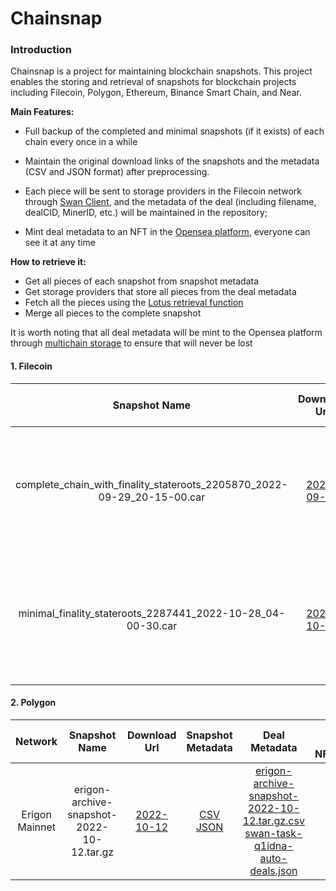 # Chainsnap
### Introduction
Chainsnap is a project for maintaining blockchain snapshots. This project enables the storing and retrieval of snapshots for blockchain projects including Filecoin, Polygon, Ethereum, Binance Smart Chain, and Near.

**Main Features:**

  - Full backup of the completed and minimal snapshots (if it exists) of each chain every once in a while
 
  - Maintain the original download links of the snapshots and the metadata (CSV and JSON format) after preprocessing.
  - Each piece will be sent to storage providers in the Filecoin network through [Swan Client](https://github.com/filswan/go-swan-client), and the metadata of the deal (including filename, dealCID, MinerID, etc.) will be maintained in the repository;
  - Mint deal metadata to an NFT in the [Opensea platform](https://opensea.io/), everyone can see it at any time

**How to retrieve it:**
  - Get all pieces of each snapshot from snapshot metadata
  - Get storage providers that store all pieces from the deal metadata
  - Fetch all the pieces using the [Lotus retrieval function](https://lotus.filecoin.io/tutorials/lotus/store-and-retrieve/retrieve-data/#send-a-retrieval-request)
  - Merge all pieces to the complete snapshot

It is worth noting that all deal metadata will be mint to the Opensea platform through [multichain storage](https://www.multichain.storage/) to ensure that will never be lost


#### 1. Filecoin

| Snapshot Name | Download Url | Snapshot Metadata | Deal Metadata | Deal Metadata NFT(opensea) |
| :-: | :-: | :-: | :-: | :-: |
| complete_chain_with_finality_stateroots_2205870_2022-09-29_20-15-00.car | [2022-09-29](https://fil-chain-snapshots-fallback.s3.amazonaws.com/mainnet/complete_chain_with_finality_stateroots_2205870_2022-09-29_20-15-00.car)| [CSV]( Filecoin/complete_chain_with_finality_stateroots_2205870_2022-09-29_20-15-00.car.csv ':include') <br> [JSON]( Filecoin/complete_chain_with_finality_stateroots_2205870_2022-09-29_20-15-00.car.json ':include')  |[swan-task-fl9rov-auto-deals.json](Filecoin/swan-task-fl9rov-auto-deals.json ':include') <br> [swan-task-p9dh7u-auto-deals.json](Filecoin/swan-task-p9dh7u-auto-deals.json ':include') | [fl9rov.nft](https://opensea.io/assets/matic/0xA6787587159c017AD83fe28e746FCFAE0DD91383/43) <br>  [p9dh7u.nft](https://opensea.io/assets/matic/0xA6787587159c017AD83fe28e746FCFAE0DD91383/42) |                       
| minimal_finality_stateroots_2287441_2022-10-28_04-00-30.car | [2022-10-28](https://fil-chain-snapshots-fallback.s3.amazonaws.com/mainnet/minimal_finality_stateroots_2287441_2022-10-28_04-00-30.car) | [CSV](Filecoin/minimal_finality_stateroots_2287441_2022-10-28_04-00-30.car.csv ':include') <br> [JSON](Filecoin/minimal_finality_stateroots_2287441_2022-10-28_04-00-30.car.json ':include') | [swan-task-fl9rov-auto-deals.json](Filecoin/swan-task-fl9rov-auto-deals.json ':include') <br> [swan-task-p9dh7u-auto-deals.json](Filecoin/swan-task-p9dh7u-auto-deals.json ':include')| [fl9rov.nft](https://opensea.io/assets/matic/0xA6787587159c017AD83fe28e746FCFAE0DD91383/43) <br> [p9dh7u.nft](https://opensea.io/assets/matic/0xA6787587159c017AD83fe28e746FCFAE0DD91383/42) |

#### 2. Polygon

| Network | Snapshot Name | Download Url | Snapshot Metadata | Deal Metadata | Deal Metadata NFT(opensea) |
| :-: | :-: | :-: | :-: | :-: | :-: |
| Erigon Mainnet | erigon-archive-snapshot-2022-10-12.tar.gz | [2022-10-12](https://matic-blockchain-snapshots.s3-accelerate.amazonaws.com/matic-mainnet/erigon-archive-snapshot-2022-10-12.tar.gz )| [CSV]( Polygon/erigon-archive-snapshot-2022-10-12.tar.gz.csv ':include') <br> [JSON]( Polygon/erigon-archive-snapshot-2022-10-12.tar.gz.json ':include') | [erigon-archive-snapshot-2022-10-12.tar.gz.csv](Polygon/swan-task-lmrukl-auto-deals.json ':include')  <br> [swan-task-q1idna-auto-deals.json](Polygon/swan-task-q1idna-auto-deals.json ':include') |[q1idna.nft](https://opensea.io/assets/matic/0xA6787587159c017AD83fe28e746FCFAE0DD91383/51) <br> [lmrukl.nft](https://opensea.io/assets/matic/0xA6787587159c017AD83fe28e746FCFAE0DD91383/52) |

